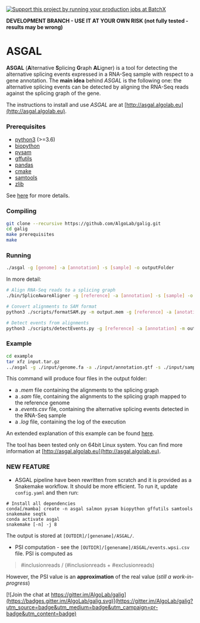 [![Support this project by running your production jobs at BatchX](https://images.batchx.io/gh-badge-logo.svg)](https://platform.batchx.io/algolab/tools/asgal%2Falternative-splicing "Support this project by running your production jobs at BatchX")

**DEVELOPMENT BRANCH - USE IT AT YOUR OWN RISK (not fully tested - results may be wrong)**

# ASGAL
**ASGAL** (**A**lternative **S**plicing **G**raph **AL**igner) is a
tool for detecting the alternative splicing events expressed in a
RNA-Seq sample with respect to a gene annotation. The **main idea**
behind _ASGAL_ is the following one: the alternative splicing events can
be detected by aligning the RNA-Seq reads against the splicing graph
of the gene.

The instructions to install and use _ASGAL_ are at
[http://asgal.algolab.eu](http://asgal.algolab.eu).


### Prerequisites
  * [python3](https://www.python.org) (>=3.6)
  * [biopython](http://biopython.org)
  * [pysam](https://pysam.readthedocs.io/en/latest/index.html)
  * [gffutils](http://daler.github.io/gffutils/)
  * [pandas](https://pandas.pydata.org/)
  * [cmake](https://cmake.org)
  * [samtools](http://samtools.sourceforge.net/)
  * [zlib](http://zlib.net/)

See <a href="http://asgal.algolab.eu/documentation#installation" target="_blank">here</a> for more details.

### Compiling
```bash
git clone --recursive https://github.com/AlgoLab/galig.git
cd galig
make prerequisites
make
```

### Running
```bash
./asgal -g [genome] -a [annotation] -s [sample] -o outputFolder
```

In more detail:
```bash
# Align RNA-Seq reads to a splicing graph
./bin/SpliceAwareAligner -g [reference] -a [annotation] -s [sample] -o outputFolder/output.mem

# Convert alignments to SAM format
python3 ./scripts/formatSAM.py -m output.mem -g [reference] -a [anotation] -o outputFolder/output.sam

# Detect events from alignments
python3 ./scripts/detectEvents.py -g [reference] -a [annotation] -m output.mem -o outputFolder/output.events.csv
```

### Example
```bash
cd example
tar xfz input.tar.gz
../asgal -g ./input/genome.fa -a ./input/annotation.gtf -s ./input/sample_1.fa -o outputFolder
```

This command will produce four files in the output folder:
  * a _.mem_ file containing the alignments to the splicing graph
  * a _.sam_ file, containing the alignments to the splicing graph mapped to the reference genome
  * a _.events.csv_ file, containing the alternative splicing events detected in the RNA-Seq sample
  * a _.log_ file, containing the log of the execution

An extended explanation of this example can be found <a href="http://asgal.algolab.eu/documentation#example" target="_blank">here</a>.


The tool has been tested only on 64bit Linux system. You can find more information at [http://asgal.algolab.eu](http://asgal.algolab.eu).

### NEW FEATURE
* ASGAL pipeline have been rewritten from scratch and it is provided as a Snakemake workflow. It should be more efficient. To run it, update `config.yaml` and then run:
```
# Install all dependencies
conda[/mamba] create -n asgal salmon pysam biopython gffutils samtools snakemake seqtk
conda activate asgal
snakemake [-n] -j 8
```
The output is stored at `[OUTDIR]/[genename]/ASGAL/`.
* PSI computation - see the `[OUTDIR]/[genename]/ASGAL/events.wpsi.csv` file. PSI is computed as
> #inclusionreads / (#inclusionreads + #exclusionreads)

However, the PSI value is an **approximation** of the real value (*still a work-in-progress*)

[![Join the chat at https://gitter.im/AlgoLab/galig](https://badges.gitter.im/AlgoLab/galig.svg)](https://gitter.im/AlgoLab/galig?utm_source=badge&utm_medium=badge&utm_campaign=pr-badge&utm_content=badge)
